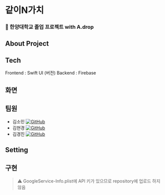 # 같이N가치
### 🏫 한양대학교 졸업 프로젝트 with A.drop
## About Project
## Tech
Frontend : Swift UI (버전)
Backend : Firebase 
## 화면
## 팀원

- 김소민 [![GitHub](https://img.shields.io/badge/GitHub-black?style=flat-square&logo=github)](https://github.com/thals304)
- 김현경 [![GitHub](https://img.shields.io/badge/GitHub-black?style=flat-square&logo=github)](https://github.com/hkkim2021)
- 김경진 [![GitHub](https://img.shields.io/badge/GitHub-black?style=flat-square&logo=github)](https://github.com/orgs/HYU-Project/people/kjkim761)

## Setting
## 구현
> ⚠️ GoogleService-Info.plist에 API 키가 있으므로 repository에 업로드 하지 않음
